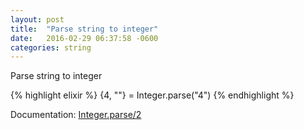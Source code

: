 ```yaml
---
layout: post
title:  "Parse string to integer"
date:   2016-02-29 06:37:58 -0600
categories: string
---
```

Parse string to integer

{% highlight elixir %}
{4, ""} = Integer.parse("4")
{% endhighlight %}

Documentation: [Integer.parse/2](http://elixir-lang.org/docs/stable/elixir/Integer.html#parse/2)
